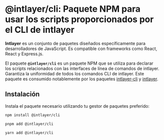 # @intlayer/cli: Paquete NPM para usar los scripts proporcionados por el CLI de intlayer

**Intlayer** es un conjunto de paquetes diseñados específicamente para desarrolladores de JavaScript. Es compatible con frameworks como React, React y Express.js.

El paquete **`@intlayer/cli`** es un paquete NPM que se utiliza para declarar los scripts relacionados con las interfaces de línea de comandos de intlayer. Garantiza la uniformidad de todos los comandos CLI de intlayer. Este paquete es consumido notablemente por los paquetes [intlayer-cli](https://github.com/aymericzip/intlayer/tree/main/docs/es/packages/intlayer-cli/index.md) y [intlayer](https://github.com/aymericzip/intlayer/tree/main/docs/es/packages/intlayer/index.md).

## Instalación

Instala el paquete necesario utilizando tu gestor de paquetes preferido:

```bash packageManager="npm"
npm install @intlayer/cli
```

```bash packageManager="pnpm"
pnpm add @intlayer/cli
```

```bash packageManager="yarn"
yarn add @intlayer/cli
```
